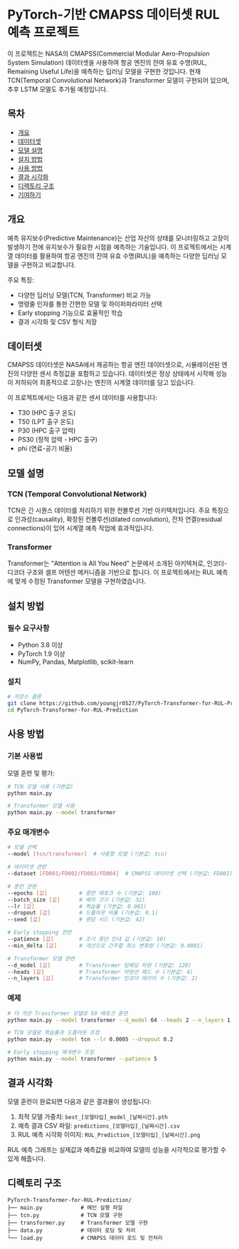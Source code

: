 
# PyTorch-기반 CMAPSS 데이터셋 RUL 예측 프로젝트

이 프로젝트는 NASA의 CMAPSS(Commercial Modular Aero-Propulsion System Simulation) 데이터셋을 사용하여 항공 엔진의 잔여 유효 수명(RUL, Remaining Useful Life)을 예측하는 딥러닝 모델을 구현한 것입니다. 현재 TCN(Temporal Convolutional Network)과 Transformer 모델이 구현되어 있으며, 추후 LSTM 모델도 추가될 예정입니다.

## 목차
- [개요](#개요)
- [데이터셋](#데이터셋)
- [모델 설명](#모델-설명)
- [설치 방법](#설치-방법)
- [사용 방법](#사용-방법)
- [결과 시각화](#결과-시각화)
- [디렉토리 구조](#디렉토리-구조)
- [기여하기](#기여하기)

## 개요

예측 유지보수(Predictive Maintenance)는 산업 자산의 상태를 모니터링하고 고장이 발생하기 전에 유지보수가 필요한 시점을 예측하는 기술입니다. 이 프로젝트에서는 시계열 데이터를 활용하여 항공 엔진의 잔여 유효 수명(RUL)을 예측하는 다양한 딥러닝 모델을 구현하고 비교합니다.

주요 특징:
- 다양한 딥러닝 모델(TCN, Transformer) 비교 가능
- 명령줄 인자를 통한 간편한 모델 및 하이퍼파라미터 선택
- Early stopping 기능으로 효율적인 학습
- 결과 시각화 및 CSV 형식 저장

## 데이터셋

CMAPSS 데이터셋은 NASA에서 제공하는 항공 엔진 데이터셋으로, 시뮬레이션된 엔진의 다양한 센서 측정값을 포함하고 있습니다. 데이터셋은 정상 상태에서 시작해 성능이 저하되어 최종적으로 고장나는 엔진의 시계열 데이터를 담고 있습니다.

이 프로젝트에서는 다음과 같은 센서 데이터를 사용합니다:
- T30 (HPC 출구 온도)
- T50 (LPT 출구 온도)
- P30 (HPC 출구 압력)
- PS30 (정적 압력 - HPC 출구)
- phi (연료-공기 비율)

## 모델 설명

### TCN (Temporal Convolutional Network)
TCN은 긴 시퀀스 데이터를 처리하기 위한 컨볼루션 기반 아키텍처입니다. 주요 특징으로 인과성(causality), 확장된 컨볼루션(dilated convolution), 잔차 연결(residual connections)이 있어 시계열 예측 작업에 효과적입니다.

### Transformer
Transformer는 "Attention is All You Need" 논문에서 소개된 아키텍처로, 인코더-디코더 구조와 셀프 어텐션 메커니즘을 기반으로 합니다. 이 프로젝트에서는 RUL 예측에 맞게 수정된 Transformer 모델을 구현하였습니다.

## 설치 방법

### 필수 요구사항
- Python 3.8 이상
- PyTorch 1.9 이상
- NumPy, Pandas, Matplotlib, scikit-learn

### 설치

```bash
# 저장소 클론
git clone https://github.com/youngjr0527/PyTorch-Transformer-for-RUL-Prediction.git
cd PyTorch-Transformer-for-RUL-Prediction
```

## 사용 방법

### 기본 사용법

모델 훈련 및 평가:

```bash
# TCN 모델 사용 (기본값)
python main.py

# Transformer 모델 사용
python main.py --model transformer
```

### 주요 매개변수

```bash
# 모델 선택
--model [tcn/transformer]  # 사용할 모델 (기본값: tcn)

# 데이터셋 관련
--dataset [FD001/FD002/FD003/FD004]  # CMAPSS 데이터셋 선택 (기본값: FD001)

# 훈련 관련
--epochs [값]          # 훈련 에포크 수 (기본값: 100)
--batch_size [값]      # 배치 크기 (기본값: 32)
--lr [값]              # 학습률 (기본값: 0.001)
--dropout [값]         # 드롭아웃 비율 (기본값: 0.1)
--seed [값]            # 랜덤 시드 (기본값: 42)

# Early stopping 관련
--patience [값]        # 조기 중단 인내 값 (기본값: 10)
--min_delta [값]       # 개선으로 간주할 최소 변화량 (기본값: 0.0001)

# Transformer 모델 관련
--d_model [값]         # Transformer 임베딩 차원 (기본값: 128)
--heads [값]           # Transformer 어텐션 헤드 수 (기본값: 4)
--n_layers [값]        # Transformer 인코더 레이어 수 (기본값: 2)
```

### 예제

```bash
# 더 작은 Transformer 모델로 50 에포크 훈련
python main.py --model transformer --d_model 64 --heads 2 --n_layers 1 --epochs 50

# TCN 모델로 학습률과 드롭아웃 조정
python main.py --model tcn --lr 0.0005 --dropout 0.2

# Early stopping 매개변수 조정
python main.py --model transformer --patience 5 
```

## 결과 시각화

모델 훈련이 완료되면 다음과 같은 결과물이 생성됩니다:

1. 최적 모델 가중치: `best_[모델타입]_model_[날짜시간].pth`
2. 예측 결과 CSV 파일: `predictions_[모델타입]_[날짜시간].csv`
3. RUL 예측 시각화 이미지: `RUL_Prediction_[모델타입]_[날짜시간].png`

RUL 예측 그래프는 실제값과 예측값을 비교하여 모델의 성능을 시각적으로 평가할 수 있게 해줍니다.

## 디렉토리 구조

```
PyTorch-Transformer-for-RUL-Prediction/
├── main.py            # 메인 실행 파일
├── tcn.py             # TCN 모델 구현
├── transformer.py     # Transformer 모델 구현
├── data.py            # 데이터 로딩 및 처리
└── load.py            # CMAPSS 데이터 로드 및 전처리
```
